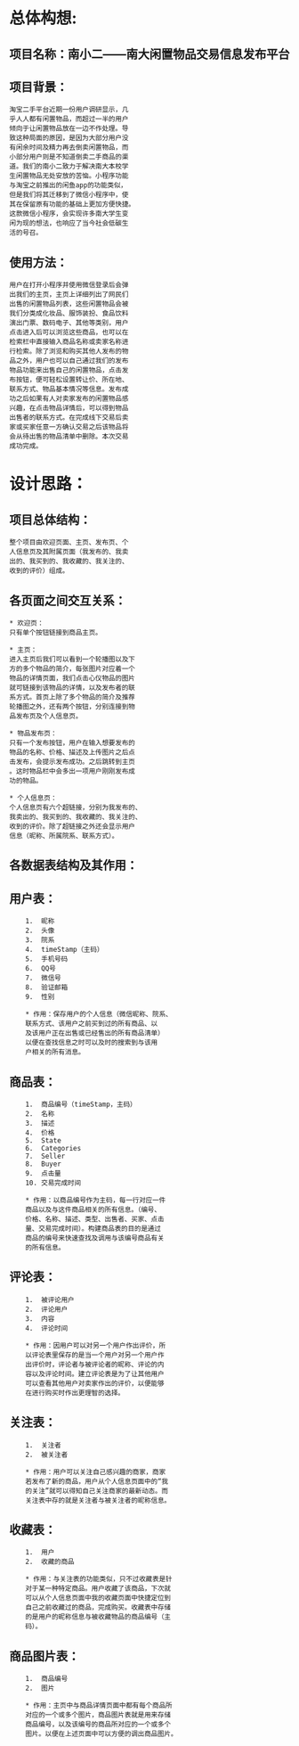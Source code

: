 总体构想:
==
项目名称：南小二——南大闲置物品交易信息发布平台
--
项目背景：
--
    淘宝二手平台近期一份用户调研显示，几
    乎人人都有闲置物品，而超过一半的用户
    倾向于让闲置物品放在一边不作处理。导
    致这种局面的原因，是因为大部分用户没
    有闲余时间及精力再去倒卖闲置物品，而
    小部分用户则是不知道倒卖二手商品的渠
    道。我们的南小二致力于解决南大本校学
    生闲置物品无处安放的苦恼。小程序功能
    与淘宝之前推出的闲鱼app的功能类似，
    但是我们将其迁移到了微信小程序中，使
    其在保留原有功能的基础上更加方便快捷。
    这款微信小程序，会实现许多南大学生变
    闲为现的想法，也响应了当今社会低碳生
    活的号召。
使用方法：
----
    用户在打开小程序并使用微信登录后会弹
    出我们的主页，主页上详细列出了网民们
    出售的闲置物品列表，这些闲置物品会被
    我们分类成化妆品、服饰装扮、食品饮料
    演出门票、数码电子、其他等类别，用户
    点击进入后可以浏览这些商品，也可以在
    检索栏中直接输入商品名称或卖家名称进
    行检索。除了浏览和购买其他人发布的物
    品之外，用户也可以自己通过我们的发布
    物品功能来出售自己的闲置物品，点击发
    布按钮，便可轻松设置转让价、所在地、
    联系方式、物品基本情况等信息。发布成
    功之后如果有人对卖家发布的闲置物品感
    兴趣，在点击物品详情后，可以得到物品
    出售者的联系方式。在完成线下交易后卖
    家或买家任意一方确认交易之后该物品将
    会从待出售的物品清单中删除。本次交易
    成功完成。
设计思路：
==
项目总体结构：
--
    整个项目由欢迎页面、主页、发布页、个
    人信息页及其附属页面（我发布的、我卖
    出的、我买到的、我收藏的、我关注的、
    收到的评价）组成。
各页面之间交互关系：
--
    * 欢迎页：
    只有单个按钮链接到商品主页。
    
    * 主页：
    进入主页后我们可以看到一个轮播图以及下
    方的多个物品的简介，每张图片对应着一个
    物品的详情页面，我们点击心仪物品的图片
    就可链接到该物品的详情，以及发布者的联
    系方式。首页上除了多个物品的简介及推荐
    轮播图之外，还有两个按钮，分别连接到物
    品发布页及个人信息页。
    
    * 物品发布页：
    只有一个发布按钮，用户在输入想要发布的
    物品的名称、价格、描述及上传图片之后点
    击发布，会提示发布成功。之后跳转到主页
    。这时物品栏中会多出一项用户刚刚发布成
    功的物品。
    
    * 个人信息页：
    个人信息页有六个超链接，分别为我发布的、
    我卖出的、我买到的、我收藏的、我关注的、
    收到的评价。除了超链接之外还会显示用户
    信息（昵称、所属院系、联系方式）。
各数据表结构及其作用：
--
用户表：
--
        1.	昵称
        2.	头像
        3.	院系
        4.	timeStamp（主码）
        5.	手机号码
        6.	QQ号
        7.	微信号
        8.	验证邮箱
        9.	性别
    
        * 作用：保存用户的个人信息（微信昵称、院系、
        联系方式、该用户之前买到过的所有商品、以
        及该用户正在出售或已经售出的所有商品清单）
        以便在查找信息之时可以及时的搜索到与该用
        户相关的所有消息。
    
商品表：
--
        1.	商品编号（timeStamp，主码）
        2.	名称
        3.	描述
        4.	价格
        5.	State
        6.	Categories
        7.	Seller
        8.	Buyer
        9.	点击量
        10.	交易完成时间
    
        * 作用：以商品编号作为主码，每一行对应一件
        商品以及与这件商品相关的所有信息。（编号、
        价格、名称、描述、类型、出售者、买家、点击
        量、交易完成时间）。构建商品表的目的是通过
        商品的编号来快速查找及调用与该编号商品有关
        的所有信息。
    
评论表：
--
        1.	被评论用户
        2.	评论用户
        3.	内容
        4.	评论时间
    
        * 作用：因用户可以对另一个用户作出评价，所
        以评论表里保存的是当一个用户对另一个用户作
        出评价时，评论者与被评论者的昵称、评论的内
        容以及评论时间。建立评论表是为了让其他用户
        可以查看其他用户对卖家作出的评价，以便能够
        在进行购买时作出更理智的选择。
    
关注表：
--
        1.	关注者
        2.	被关注者
    
        * 作用：用户可以关注自己感兴趣的商家，商家
        若发布了新的商品，用户从个人信息页面中的“我
        的关注”就可以得知自己关注商家的最新动态。而
        关注表中存的就是关注者与被关注者的昵称信息。
    
收藏表：
--
        1.	用户
        2.	收藏的商品
    
        * 作用：与关注表的功能类似，只不过收藏表是针
        对于某一种特定商品。用户收藏了该商品，下次就
        可以从个人信息页面中我的收藏页面中快捷定位到
        自己之前收藏过的商品，完成购买。收藏表中存储
        的是用户的昵称信息与被收藏物品的商品编号（主
        码）。
    
商品图片表：
--
        1.	商品编号
        2.	图片
    
        * 作用：主页中与商品详情页面中都有每个商品所
        对应的一个或多个图片，商品图片表就是用来存储
        商品编号，以及该编号的商品所对应的一个或多个
        图片。以便在上述页面中可以方便的调出商品图片。
    






